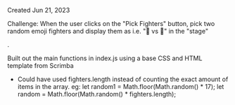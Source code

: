 Created Jun 21, 2023

Challenge:
  When the user clicks on the "Pick Fighters" button, pick two random 
  emoji fighters and display them as i.e. "🦀 vs 🐢" in the "stage" <div>.

Built out the main functions in index.js using a base CSS and HTML template from Scrimba  
* Could have used fighters.length instead of counting the exact amount of items in the array.
  eg:     let random1 = Math.floor(Math.random() * 17);
          let random = Math.floor(Math.random() * fighters.length);
